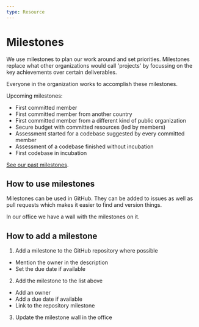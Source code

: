 ```yaml
---
type: Resource
---
```


# Milestones

We use milestones to plan our work around and set priorities. Milestones replace what other organizations would call 'projects' by focussing on the key achievements over certain deliverables.

Everyone in the organization works to accomplish these milestones.

Upcoming milestones:

* First committed member
* First committed member from another country
* First committed member from a different kind of public organization
* Secure budget with committed resources (led by members)
* Assessment started for a codebase suggested by every committed member
* Assessment of a codebase finished without incubation
* First codebase in incubation

[See our past milestones](past-milestones.md).

## How to use milestones

Milestones can be used in GitHub. They can be added to issues as well as pull requests which makes it easier to find and version things.

In our office we have a wall with the milestones on it.

## How to add a milestone

1. Add a milestone to the GitHub repository where possible
  * Mention the owner in the description
  * Set the due date if available
2. Add the milestone to the list above
  * Add an owner
  * Add a due date if available
  * Link to the repository milestone
3. Update the milestone wall in the office

